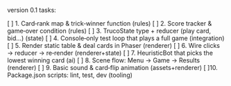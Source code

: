 version 0.1 tasks:

[ ] 1. Card‑rank map & trick‑winner function (rules)
[ ] 2. Score tracker & game‑over condition (rules)
[ ] 3. TrucoState type + reducer (play card, bid…) (state)
[ ] 4. Console‑only test loop that plays a full game (integration)
[ ] 5. Render static table & deal cards in Phaser (renderer)
[ ] 6. Wire clicks → reducer → re‑render (renderer+state)
[ ] 7. HeuristicBot that picks the lowest winning card (ai)
[ ] 8. Scene flow: Menu → Game → Results (renderer)
[ ] 9. Basic sound & card‑flip animation (assets+renderer)
[ ]10. Package.json scripts: lint, test, dev (tooling)

